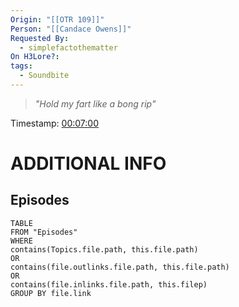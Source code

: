 ```yaml
---
Origin: "[[OTR 109]]"
Person: "[[Candace Owens]]"
Requested By:
  - simplefactothematter
On H3Lore?: 
tags:
  - Soundbite
---
```

> *"Hold my fart like a bong rip"*

Timestamp: [00:07:00](https://www.youtube.com/watch?v=VN3bWz5HfBI&t=420s)

# ADDITIONAL INFO

## Episodes
``` dataview
TABLE
FROM "Episodes"
WHERE 
contains(Topics.file.path, this.file.path) 
OR 
contains(file.outlinks.file.path, this.file.path)
OR
contains(file.inlinks.file.path, this.filep)
GROUP BY file.link
```